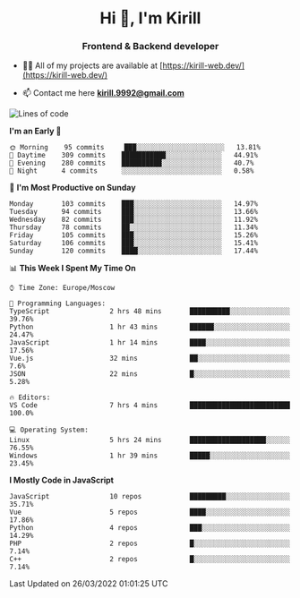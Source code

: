 <h1 align="center">Hi 👋, I'm Kirill</h1>
<h3 align="center">Frontend & Backend developer</h3>

- 👨‍💻 All of my projects are available at [https://kirill-web.dev/](https://kirill-web.dev/)

- 📫 Contact me here **kirill.9992@gmail.com**











<!--START_SECTION:waka-->
![Lines of code](https://img.shields.io/badge/From%20Hello%20World%20I%27ve%20Written-473%20Thousand%20lines%20of%20code-blue)

**I'm an Early 🐤** 

```text
🌞 Morning    95 commits     ███░░░░░░░░░░░░░░░░░░░░░░   13.81% 
🌆 Daytime    309 commits    ███████████░░░░░░░░░░░░░░   44.91% 
🌃 Evening    280 commits    ██████████░░░░░░░░░░░░░░░   40.7% 
🌙 Night      4 commits      ░░░░░░░░░░░░░░░░░░░░░░░░░   0.58%

```
📅 **I'm Most Productive on Sunday** 

```text
Monday       103 commits    ███░░░░░░░░░░░░░░░░░░░░░░   14.97% 
Tuesday      94 commits     ███░░░░░░░░░░░░░░░░░░░░░░   13.66% 
Wednesday    82 commits     ███░░░░░░░░░░░░░░░░░░░░░░   11.92% 
Thursday     78 commits     ██░░░░░░░░░░░░░░░░░░░░░░░   11.34% 
Friday       105 commits    ███░░░░░░░░░░░░░░░░░░░░░░   15.26% 
Saturday     106 commits    ███░░░░░░░░░░░░░░░░░░░░░░   15.41% 
Sunday       120 commits    ████░░░░░░░░░░░░░░░░░░░░░   17.44%

```


📊 **This Week I Spent My Time On** 

```text
⌚︎ Time Zone: Europe/Moscow

💬 Programming Languages: 
TypeScript               2 hrs 48 mins       ██████████░░░░░░░░░░░░░░░   39.76% 
Python                   1 hr 43 mins        ██████░░░░░░░░░░░░░░░░░░░   24.47% 
JavaScript               1 hr 14 mins        ████░░░░░░░░░░░░░░░░░░░░░   17.56% 
Vue.js                   32 mins             ██░░░░░░░░░░░░░░░░░░░░░░░   7.6% 
JSON                     22 mins             █░░░░░░░░░░░░░░░░░░░░░░░░   5.28%

🔥 Editors: 
VS Code                  7 hrs 4 mins        █████████████████████████   100.0%

💻 Operating System: 
Linux                    5 hrs 24 mins       ███████████████████░░░░░░   76.55% 
Windows                  1 hr 39 mins        █████░░░░░░░░░░░░░░░░░░░░   23.45%

```

**I Mostly Code in JavaScript** 

```text
JavaScript               10 repos            █████████░░░░░░░░░░░░░░░░   35.71% 
Vue                      5 repos             ████░░░░░░░░░░░░░░░░░░░░░   17.86% 
Python                   4 repos             ███░░░░░░░░░░░░░░░░░░░░░░   14.29% 
PHP                      2 repos             █░░░░░░░░░░░░░░░░░░░░░░░░   7.14% 
C++                      2 repos             █░░░░░░░░░░░░░░░░░░░░░░░░   7.14%

```



 Last Updated on 26/03/2022 01:01:25 UTC
<!--END_SECTION:waka-->
